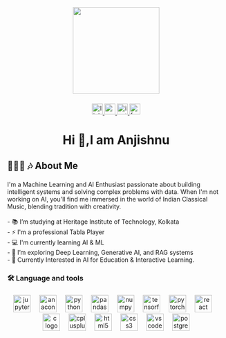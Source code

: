 <div align="center">
  <img height="200" src="https://github.com/user-attachments/assets/fddcdbcd-5ea2-4416-9f59-ca7fd9394aca"  />
</div>

###

<div align="center">
  <a href="www.linkedin.com/in/anjishnu-mukherjee-645297322" target="_blank">
    <img src="https://img.shields.io/static/v1?message=LinkedIn&logo=linkedin&label=AM&color=0077B5&logoColor=&labelColor=&style=for-the-badge" height="25" alt="linkedin logo"  />
  </a>
  <a href="https://www.youtube.com/@AnjishnuMukherjee" target="_blank">
    <img src="https://img.shields.io/static/v1?message=Youtube&logo=youtube&label=AM&color=FF0000&logoColor=red&labelColor=&style=for-the-badge" height="25" alt="youtube logo"  />
  </a>
  <a href="https://www.instagram.com/anjishnu_mukherjee/" target="_blank">
    <img src="https://img.shields.io/static/v1?message=Instagram&logo=instagram&label=AM&color=E4405F&logoColor=pink&labelColor=&style=for-the-badge" height="25" alt="instagram logo"  />
  </a>
  <a href="https://www.facebook.com/share/1Q7gQ6hA5o/?mibextid=wwXIfr" target="_blank">
    <img src="https://img.shields.io/static/v1?message=Facebook&logo=facebook&label=AM&color=1877F2&logoColor=blue&labelColor=&style=for-the-badge" height="25" alt="facebook logo"  />
  </a>
</div>

###

<h1 align="center">Hi 👋,I am Anjishnu</h1>

###

<h2 align="left">🧑🏻‍💻 🎶 About Me</h2>

###

<p align="left">I'm a Machine Learning and AI Enthusiast passionate about building intelligent systems and solving complex problems with data. When I'm not working on AI, you'll find me immersed in the world of Indian Classical Music, blending tradition with creativity.<br><br>- 📚 I’m studying at Heritage Institute of Technology, Kolkata<br>- ⚡ I'm a professional Tabla Player<br>-  💻 I'm currently learning AI & ML<br>- 🌱 I’m exploring Deep Learning, Generative AI, and RAG systems<br>-  🎯 Currently Interested in AI for Education & Interactive Learning.</p>

###

<h3 align="left">🛠 Language and tools</h3>

###

<div align="center">
  <img src="https://cdn.jsdelivr.net/gh/devicons/devicon/icons/jupyter/jupyter-original.svg" height="40" alt="jupyter logo"  />
  <img width="12" />
  <img src="https://cdn.jsdelivr.net/gh/devicons/devicon/icons/anaconda/anaconda-original.svg" height="40" alt="anaconda logo"  />
  <img width="12" />
  <img src="https://cdn.jsdelivr.net/gh/devicons/devicon/icons/python/python-original.svg" height="40" alt="python logo"  />
  <img width="12" />
  <img src="https://cdn.jsdelivr.net/gh/devicons/devicon/icons/pandas/pandas-original.svg" height="40" alt="pandas logo"  />
  <img width="12" />
  <img src="https://cdn.jsdelivr.net/gh/devicons/devicon/icons/numpy/numpy-original.svg" height="40" alt="numpy logo"  />
  <img width="12" />
  <img src="https://cdn.jsdelivr.net/gh/devicons/devicon/icons/tensorflow/tensorflow-original.svg" height="40" alt="tensorflow logo"  />
  <img width="12" />
  <img src="https://cdn.jsdelivr.net/gh/devicons/devicon/icons/pytorch/pytorch-original.svg" height="40" alt="pytorch logo"  />
  <img width="12" />
  <img src="https://cdn.jsdelivr.net/gh/devicons/devicon/icons/react/react-original.svg" height="40" alt="react logo"  />
  <img width="12" />
  <img src="https://cdn.jsdelivr.net/gh/devicons/devicon/icons/c/c-original.svg" height="40" alt="c logo"  />
  <img width="12" />
  <img src="https://cdn.jsdelivr.net/gh/devicons/devicon/icons/cplusplus/cplusplus-original.svg" height="40" alt="cplusplus logo"  />
  <img width="12" />
  <img src="https://cdn.jsdelivr.net/gh/devicons/devicon/icons/html5/html5-original.svg" height="40" alt="html5 logo"  />
  <img width="12" />
  <img src="https://cdn.jsdelivr.net/gh/devicons/devicon/icons/css3/css3-original.svg" height="40" alt="css3 logo"  />
  <img width="12" />
  <img src="https://cdn.jsdelivr.net/gh/devicons/devicon/icons/vscode/vscode-original.svg" height="40" alt="vscode logo"  />
  <img width="12" />
  <img src="https://cdn.jsdelivr.net/gh/devicons/devicon/icons/postgresql/postgresql-original.svg" height="40" alt="postgresql logo"  />
</div>

###
